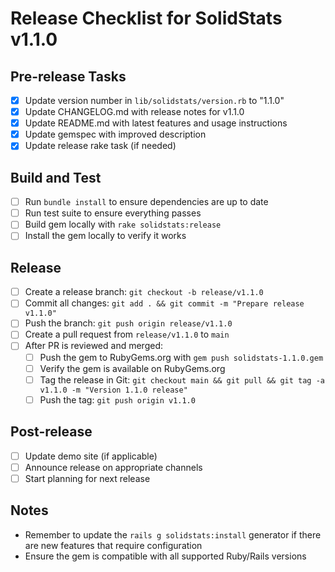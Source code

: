 # Release Checklist for SolidStats v1.1.0

## Pre-release Tasks
- [x] Update version number in `lib/solidstats/version.rb` to "1.1.0"
- [x] Update CHANGELOG.md with release notes for v1.1.0
- [x] Update README.md with latest features and usage instructions
- [x] Update gemspec with improved description
- [x] Update release rake task (if needed)

## Build and Test
- [ ] Run `bundle install` to ensure dependencies are up to date
- [ ] Run test suite to ensure everything passes
- [ ] Build gem locally with `rake solidstats:release`
- [ ] Install the gem locally to verify it works

## Release
- [ ] Create a release branch: `git checkout -b release/v1.1.0`
- [ ] Commit all changes: `git add . && git commit -m "Prepare release v1.1.0"`
- [ ] Push the branch: `git push origin release/v1.1.0`
- [ ] Create a pull request from `release/v1.1.0` to `main`
- [ ] After PR is reviewed and merged:
  - [ ] Push the gem to RubyGems.org with `gem push solidstats-1.1.0.gem`
  - [ ] Verify the gem is available on RubyGems.org
  - [ ] Tag the release in Git: `git checkout main && git pull && git tag -a v1.1.0 -m "Version 1.1.0 release"`
  - [ ] Push the tag: `git push origin v1.1.0`

## Post-release
- [ ] Update demo site (if applicable)
- [ ] Announce release on appropriate channels
- [ ] Start planning for next release

## Notes
- Remember to update the `rails g solidstats:install` generator if there are new features that require configuration
- Ensure the gem is compatible with all supported Ruby/Rails versions
